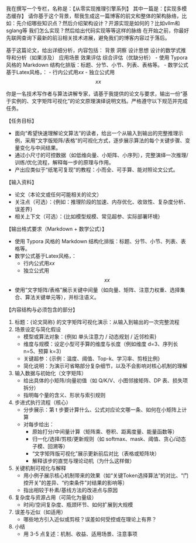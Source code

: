 我在撰写一个专栏，名称是：【从零实现推理引擎系列】
其中一篇是：【实现多模态缓存】
请你基于这个背景，帮我生成这一篇博客的前文和整体的架构脉络，比如：先介绍哪些知识点？然后介绍架构设计？开源实现是如何的？比如vllm和sglang等 我们怎么实现？然后给出代码实现等等这样的脉络 
在开始之前，你最好先联网查询下最新的前沿相关技术进展，避免我们的博客内容过于落后。



基于这篇论文，给出详细分析，内容包括： 背景 洞察 设计思想 设计的数学式推导和分析（如果涉及） 应用场景 效果评估 综合评估（优缺分析） - 使用 Typora 风格的 Markdown 结构化排版：标题、分节、小节、列表、表格等。 - 数学公式基于Latex风格，： - 行内公式用$xx$ - 独立公式用$$xx$$


你是一名技术写作者与算法讲解专家，请基于我提供的论文与要求，输出一份“基于实例的、文字矩阵可视化”的论文原理演绎说明文档。严格遵守以下规范并完成任务。

【任务目标】

- 面向“希望快速理解论文算法”的读者，给出一个从输入到输出的完整推理示例，采用“文字版矩阵/表格”的可视化方式，逐步展示算法的每个关键步骤、变量变化与中间结果。
- 通过小尺寸的可控数据（如低维向量、小矩阵、小序列），完整演绎一次推理/训练/优化流程，解释每一步的原理与作用。
- 产出应类似于“纸笔可复现”的教程：小而全、可手算、能对照论文公式。

【输入资料】

- 论文（本论文或任何可能相关的论文）
- 关注点（可选）：{例如：推理阶段的加速、内存优化、收敛性、复杂度分析、误差界}
- 相关上下文（可选）：{比如模型规模、常见超参、实际部署环境}

【输出格式要求（Markdown + 数学公式）】

- 使用 Typora 风格的 Markdown 结构化排版：标题、分节、小节、列表、表格等。
- 数学公式基于Latex风格，：
    - 行内公式用$xx$
    - 独立公式用$$xx$$
- 使用“文字矩阵/表格”展示关键中间量（如向量、矩阵、注意力权重、选择集合、算法关键单元等），并标注语义。

【内容结构与必须包含的部分】

1. 标题：{论文简称} 的文字矩阵可视化演示：从输入到输出的一次完整流程
2. 场景设定与简化假设
    - 模型或算法对象：{例如 单头注意力 / 动态规划 / 近邻检索}
    - 维度与规模：设定小型可手算的维度与长度（例如维度 d=3、序列长 n=5、预算 k=3）
    - 关键超参：{示例：温度、阈值、Top-k、学习率、剪枝比例}
    - 简化说明：为演示可省略部分复杂细节，以及不会影响对核心机制的理解
3. 输入数据与初始化（文字矩阵）
    - 给出具体的小矩阵/向量初值（如 Q/K/V、小图邻接矩阵、DP 表、损失项拆分）
    - 指明每个量的含义、形状与索引规则
4. 步进式执行流程（核心）
    - 分步展示：第 t 步要计算什么、公式对应论文哪一条、如何在小矩阵上计算
    - 对每步给出：
        - 原始打分/中间量计算（矩阵乘、卷积、距离度量、能量函数等）
        - 归一化/选择/剪枝/更新规则（如 softmax、mask、阈值、贪心/动态子模、回溯等）
        - “文字矩阵版可视化”展示更新前后对比（表格或矩阵块）
        - 解释该步的直觉与理论动机（为什么这样做）
5. 关键机制可视化与解释
    - 用小例子展示核心机制带来的效果（如“关键Token选择算法”的对比、“门控开关”的差异、“约束条件”对结果的影响等）
    - 指出相较于朴素/基线方法的改进点与原因
6. 复杂度与资源占用（可简化为量级）
    - 时间/空间复杂度、瓶颈环节、如何扩展到大规模
7. 误差与近似（如适用）
    - 哪些地方引入近似或剪枝？误差如何受控或在理论上有界？
8. 小结
    - 用 3-5 点复述：机制、收益、适用场景、注意事项
